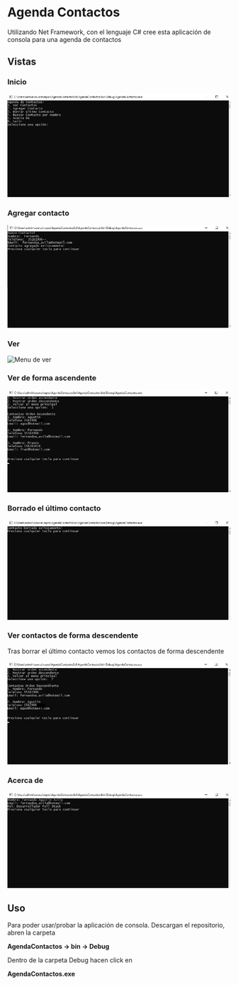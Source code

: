 # Agenda Contactos

Utilizando Net Framework, con el lenguaje C# cree esta aplicación de consola para una agenda de contactos

## Vistas

### Inicio 
![Inicio](Vistas/inicio.jpg)

### Agregar contacto 
![Agregar](Vistas/agregar.jpg)

### Ver
![Menu de ver](Vistas/ver.jpg)

### Ver de forma ascendente
![Ver Ascendente](Vistas/verasc.jpg)

### Borrado el último contacto
![Borrado](Vistas/borrado.jpg)

### Ver contactos de forma descendente
Tras borrar el último contacto vemos los contactos de forma descendente

![Ver Descendente](Vistas/verdes.jpg)

### Acerca de
![Acerca](Vistas/acerca.jpg)



## Uso
Para poder usar/probar la aplicación de consola. Descargan el repositorio, abren la carpeta

**AgendaContactos -> bin -> Debug**

Dentro de la carpeta Debug hacen click en 

**AgendaContactos.exe**
